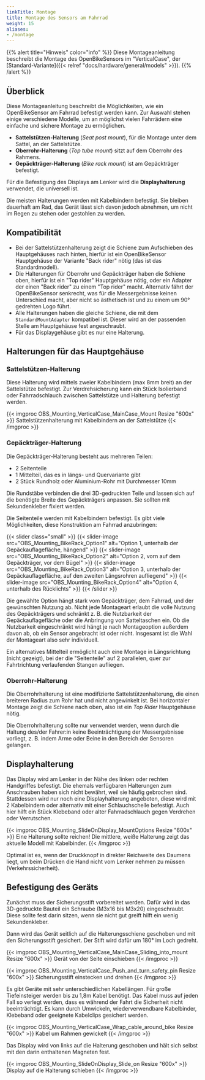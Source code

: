 ```yaml
---
linkTitle: Montage
title: Montage des Sensors am Fahrrad
weight: 15
aliases:
- /montage
---
```


{{% alert title="Hinweis" color="info" %}}
  Diese Montageanleitung beschreibt die Montage des OpenBikeSensors im "VerticalCase", der [Standard-Variante]({{< relref "docs/hardware/general/models" >}}).
{{% /alert %}}

## Überblick

Diese Montageanleitung beschreibt die Möglichkeiten, wie ein OpenBikeSensor am
Fahrrad befestigt werden kann. Zur Auswahl stehen einige verschiedene Modelle,
um an möglichst vielen Fahrrädern eine einfache und sichere Montage zu
ermöglichen.

* **Sattelstützen-Halterung** (*Seat post mount*), für die Montage unter dem
  Sattel, an der Sattelstütze.
* **Oberrohr-Halterung** (*Top tube mount*) sitzt auf dem Oberrohr des Rahmens.
* **Gepäckträger-Halterung** (*Bike rack mount*) ist am Gepäckträger befestigt.

Für die Befestigung des Displays am Lenker wird die **Displayhalterung**
verwendet, die universell ist.

Die meisten Halterungen werden mit Kabelbindern befestigt. Sie bleiben
dauerhaft am Rad, das Gerät lässt sich davon jedoch abnehmen, um nicht im Regen
zu stehen oder gestohlen zu werden.

## Kompatibilität

* Bei der Sattelstützenhalterung zeigt die Schiene zum Aufschieben des
  Hauptgehäuses nach hinten, hierfür ist ein OpenBikeSensor Hauptgehäuse der
  Variante "Back rider" nötig (das ist das Standardmodell).
* Die Halterungen für Oberrohr und Gepäckträger haben die Schiene oben, hierfür
  ist ein "Top rider" Hauptgehäuse nötig, oder ein Adapter der einen "Back
  rider" zu einem "Top rider" macht. Alternativ fährt der OpenBikeSensor
  senkrecht, was für die Messergebnisse keinen Unterschied macht, aber nicht so
  ästhetisch ist und zu einem um 90° gedrehten Logo führt.
* Alle Halterungen haben die gleiche Schiene, die mit dem
  `StandardMountAdapter` kompatibel ist. Dieser wird an der passenden Stelle am
  Hauptgehäuse fest angeschraubt.
* Für das Displaygehäuse gibt es nur eine Halterung.

## Halterungen für das Hauptgehäuse

### Sattelstützen-Halterung

Diese Halterung wird mittels zweier Kabelbindern (max 8mm breit) an der
Sattelstütze befestigt. Zur Verdrehsicherung kann ein Stück Isolierband oder
Fahrradschlauch zwischen Sattelstütze und Halterung befestigt werden.

{{< imgproc OBS_Mounting_VerticalCase_MainCase_Mount Resize "600x" >}}
  Sattelstützenhalterung mit Kabelbindern an der Sattelstütze
{{< /imgproc >}}

### Gepäckträger-Halterung

Die Gepäckträger-Halterung besteht aus mehreren Teilen:

* 2 Seitenteile
* 1 Mittelteil, das es in längs- und Quervariante gibt
* 2 Stück Rundholz oder Aluminium-Rohr mit Durchmesser 10mm

Die Rundstäbe verbinden die drei 3D-gedruckten Teile und lassen sich auf die
benötigte Breite des Gepäckträgers anpassen. Sie sollten mit Sekundenkleber fixiert werden.

Die Seitenteile werden mit Kabelbindern befestigt. Es gibt viele Möglichkeiten,
diese Konstruktion am Fahrrad anzubringen:

{{< slider class="small" >}}
  {{< slider-image
    src="OBS_Mounting_BikeRack_Option1"
    alt="Option 1, unterhalb der Gepäckauflagefläche, hängend" >}}
  {{< slider-image
    src="OBS_Mounting_BikeRack_Option2"
    alt="Option 2, vorn auf dem Gepäckträger, vor dem Bügel" >}}
  {{< slider-image
    src="OBS_Mounting_BikeRack_Option3"
    alt="Option 3, unterhalb der Gepäckauflagefläche, auf den zweiten Längsrohren aufliegend" >}}
  {{< slider-image
    src="OBS_Mounting_BikeRack_Option4"
    alt="Option 4, unterhalb des Rücklichts" >}}
{{< /slider >}}

Die gewählte Option hängt stark vom Gepäckträger, dem Fahrrad, und der
gewünschten Nutzung ab. Nicht jede Montageart erlaubt die volle Nutzung des
Gepäckträgers und schränkt z. B. die Nutzbarkeit der Gepäckauflagefläche oder
die Anbringung von Satteltaschen ein. Ob die Nutzbarkeit eingeschränkt wird
hängt je nach Montageoption außerdem davon ab, ob ein Sensor angebracht ist
oder nicht. Insgesamt ist die Wahl der Montageart also sehr individuell.

Ein alternatives Mittelteil ermöglicht auch eine Montage in Längsrichtung
(nicht gezeigt), bei der die "Seitenteile" auf 2 parallelen, quer zur
Fahrtrichtung verlaufenden Stangen aufliegen.

### Oberrohr-Halterung

Die Oberrohrhalterung ist eine modifizierte Sattelstützenhalterung, die einen
breiteren Radius zum Rohr hat und nicht angewinkelt ist. Bei horizontaler
Montage zeigt die Schiene nach oben, also ist ein *Top Rider* Hauptgehäuse
nötig.

Die Oberrohrhalterung sollte nur verwendet werden, wenn durch die Haltung
des/der Fahrer:in keine Beeinträchtigung der Messergebnisse vorliegt, z. B.
indem Arme oder Beine in den Bereich der Sensoren gelangen.

## Displayhalterung

Das Display wird am Lenker in der Nähe des linken oder rechten Handgriffes
befestigt. Die ehemals verfügbaren Halterungen zum Anschrauben haben sich nicht
bewährt, weil sie häufig gebrochen sind. Stattdessen wird nur noch eine
Displayhalterung angeboten, diese wird mit 2 Kabelbindern oder alternativ mit
einer Schlauchschelle befestigt. Auch hier hilft ein Stück Klebeband oder alter
Fahrradschlauch gegen Verdrehen oder Verrutschen.

{{< imgproc OBS_Mounting_SlideOnDisplay_MountOptions Resize "600x" >}}
  Eine Halterung sollte reichen! Die mittlere, weiße Halterung zeigt das
  aktuelle Modell mit Kabelbinder.
{{< /imgproc >}}

Optimal ist es, wenn der Druckknopf in direkter Reichweite des Daumens liegt,
um beim Drücken die Hand nicht vom Lenker nehmen zu müssen
(Verkehrssicherheit).

## Befestigung des Geräts

Zunächst muss der Sicherungsstift vorbereitet werden. Dafür wird in das
3D-gedruckte Bauteil ein Schraube (M3x16 bis M3x20) eingeschraubt. Diese sollte
fest darin sitzen, wenn sie nicht gut greift hilft ein wenig Sekundenkleber.

Dann wird das Gerät seitlich auf die Halterungsschiene geschoben und mit den
Sicherungsstift gesichert. Der Stift wird dafür um 180° im Loch gedreht.

{{< imgproc OBS_Mounting_VerticalCase_MainCase_Sliding_into_mount Resize "600x" >}}
  Gerät von der Seite einschieben
{{< /imgproc >}}

{{< imgproc OBS_Mounting_VerticalCase_Push_and_turn_safety_pin Resize "600x" >}}
  Sicherungsstift einstecken und drehen
{{< /imgproc >}}

Es gibt Geräte mit sehr unterschiedlichen Kabellängen. Für große Tiefeinsteiger
werden bis zu 1,8m Kabel benötigt. Das Kabel muss auf jeden Fall so verlegt
werden, dass es während der Fahrt die Sicherheit nicht beeinträchtigt. Es kann
durch Umwickeln, wiederverwendbare Kabelbinder, Klebeband oder geeignete
Kabelclips gesichert werden.

{{< imgproc OBS_Mounting_VerticalCase_Wrap_cable_around_bike Resize "600x" >}}
  Kabel um Rahmen gewickelt
{{< /imgproc >}}


Das Display wird von links auf die Halterung geschoben und hält sich selbst mit
den darin enthaltenen Magneten fest.

{{< imgproc OBS_Mounting_SlideOnDisplay_Slide_on Resize "600x" >}}
  Display auf die Halterung schieben
{{< /imgproc >}}
